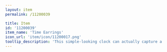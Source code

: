 ```yaml
---
layout: item
permalink: /11200039

title: Item
id: '11200039'
item_name: 'Time Earrings'
icon_url: 'item/icon/11200017.png'
tooltip_description: 'This simple-looking clock can actually capture a moment of time and hold it forever. Only those who''ve been professionally trained can activate this mechanism.'
---
```

